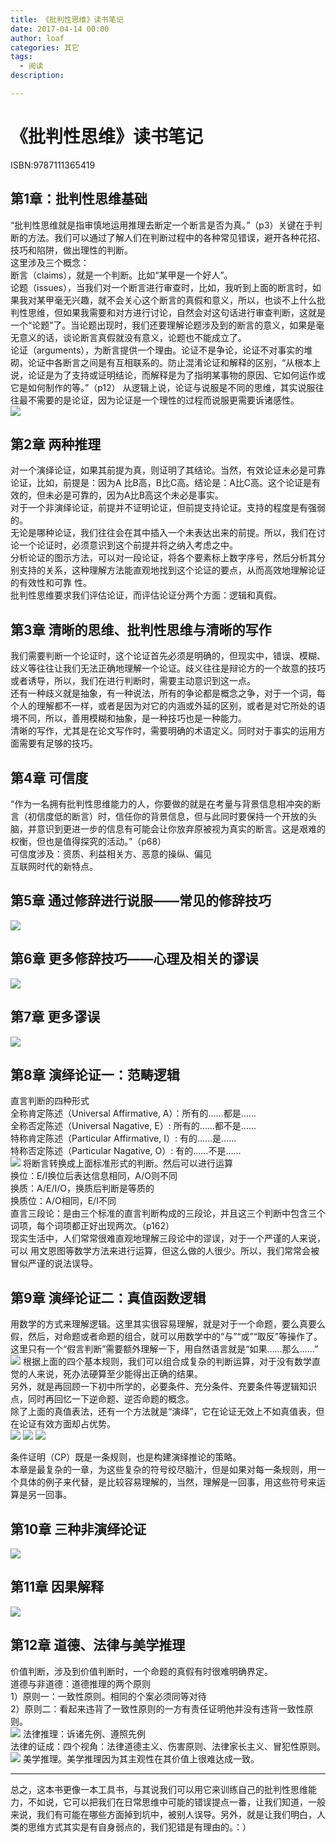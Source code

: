 ```yaml
---
title: 《批判性思维》读书笔记
date: 2017-04-14 00:00
author: loaf
categories: 其它
tags:
  - 阅读
description: 

---
```


# 《批判性思维》读书笔记


ISBN:9787111365419

## 第1章：批判性思维基础

“批判性思维就是指审慎地运用推理去断定一个断言是否为真。”（p3）关键在于判断的方法。我们可以通过了解人们在判断过程中的各种常见错误，避开各种花招、技巧和陷阱，做出理性的判断。  
这里涉及三个概念：  
断言（claims），就是一个判断。比如“某甲是一个好人”。  
论题（issues），当我们对一个断言进行审查时，比如，我听到上面的断言时，如果我对某甲毫无兴趣，就不会关心这个断言的真假和意义，所以，也谈不上什么批判性思维，但如果我需要和对方进行讨论，自然会对这句话进行审查判断，这就是一个“论题”了。当论题出现时，我们还要理解论题涉及到的断言的意义，如果是毫无意义的话，谈论断言真假就没有意义，论题也不能成立了。  
论证（arguments），为断言提供一个理由。论证不是争论，论证不对事实的堆砌，论证中各断言之间是有互相联系的。防止混淆论证和解释的区别，“从根本上说，论证是为了支持或证明结论，而解释是为了指明某事物的原因、它如何运作或它是如何制作的等。”（p12） 从逻辑上说，论证与说服是不同的思维，其实说服往往最不需要的是论证，因为论证是一个理性的过程而说服更需要诉诸感性。  
![](https://raw.githubusercontent.com/loaf/sa1/master/blog/images/20250902202029720.png)

## 第2章 两种推理

对一个演绎论证，如果其前提为真，则证明了其结论。当然，有效论证未必是可靠论证，比如，前提是：因为A 比B高，B比C高。结论是：A比C高。这个论证是有效的，但未必是可靠的，因为A比B高这个未必是事实。  
对于一个非演绎论证，前提并不证明论证，但前提支持论证。支持的程度是有强弱的。  
无论是哪种论证，我们往往会在其中插入一个未表达出来的前提。所以，我们在讨论一个论证时，必须意识到这个前提并将之纳入考虑之中。  
分析论证的图示方法，可以对一段论证，将各个要素标上数字序号，然后分析其分别支持的关系，这种理解方法能直观地找到这个论证的要点，从而高效地理解论证的有效性和可靠 性。  
批判性思维要求我们评估论证，而评估论证分两个方面：逻辑和真假。

## 第3章 清晰的思维、批判性思维与清晰的写作

我们需要判断一个论证时，这个论证首先必须是明确的，但现实中，错误、模糊、歧义等往往让我们无法正确地理解一个论证。歧义往往是辩论方的一个故意的技巧或者诱导，所以，我们在进行判断时，需要主动意识到这一点。  
还有一种歧义就是抽象，有一种说法，所有的争论都是概念之争，对于一个词，每个人的理解都不一样，或者是因为对它的内涵或外延的区别，或者是对它所处的语境不同，所以，善用模糊和抽象，是一种技巧也是一种能力。  
清晰的写作，尤其是在论文写作时，需要明确的术语定义。同时对于事实的运用方面需要有足够的技巧。

## 第4章 可信度

“作为一名拥有批判性思维能力的人，你要做的就是在考量与背景信息相冲突的断言（初信度低的断言）时，信任你的背景信息，但与此同时要保持一个开放的头脑，并意识到更进一步的信息有可能会让你放弃原被视为真实的断言。这是艰难的权衡，但也是值得探究的活动。”（p68）  
可信度涉及：资质、利益相关方、恶意的操纵、偏见  
互联网时代的新特点。

## 第5章 通过修辞进行说服——常见的修辞技巧

![](https://raw.githubusercontent.com/loaf/sa1/master/blog/images/20250902202113010.png)

## 第6章 更多修辞技巧——心理及相关的谬误

![](https://raw.githubusercontent.com/loaf/sa1/master/blog/images/20250902202143344.png)

## 第7章 更多谬误
![](https://raw.githubusercontent.com/loaf/sa1/master/blog/images/20250902202224454.png)

## 第8章 演绎论证一：范畴逻辑

直言判断的四种形式  
全称肯定陈述（Universal Affirmative, A）：所有的……都是……  
全称否定陈述（Universal Nagative, E）: 所有的……都不是……  
特称肯定陈述（Particular Affirmative, I）: 有的……是……  
特称否定陈述（Particular Nagative, O）: 有的……不是……  
![](https://raw.githubusercontent.com/loaf/sa1/master/blog/images/20250902202251900.png)
将断言转换成上面标准形式的判断。然后可以进行运算  
换位：E/I换位后表达信息相同，A/O则不同  
换质：A/E/I/O，换质后判断是等质的  
换质位：A/O相同，E/I不同  
直言三段论：是由三个标准的直言判断构成的三段论，并且这三个判断中包含三个词项，每个词项都正好出现两次。（p162）  
现实生活中，人们常常很难直观地理解三段论中的谬误，对于一个严谨的人来说，可以 用文恩图等数学方法来进行运算，但这么做的人很少。所以，我们常常会被冒似严谨的说法误导。

## 第9章 演绎论证二：真值函数逻辑

用数学的方式来理解逻辑。这里其实很容易理解，就是对于一个命题，要么真要么假，然后，对命题或者命题的组合，就可以用数学中的“与”“或”“取反”等操作了。这里只有一个“假言判断”需要额外理解一下，用自然语言就是“如果……那么……”  
![](https://raw.githubusercontent.com/loaf/sa1/master/blog/images/20250902202338105.png)
根据上面的四个基本规则，我们可以组合成复杂的判断运算，对于没有数学直觉的人来说，死办法硬算至少能得出正确的结果。  
另外，就是再回顾一下初中所学的，必要条件、充分条件、充要条件等逻辑知识点，同时再回忆一下逆命题、逆否命题的概念。  
除了上面的真值表法，还有一个方法就是“演绎”，它在论证无效上不如真值表，但在论证有效方面却占优势。  
![](https://raw.githubusercontent.com/loaf/sa1/master/blog/images/20250902202356270.png)
![](https://raw.githubusercontent.com/loaf/sa1/master/blog/images/20250902202524632.png)
![](https://raw.githubusercontent.com/loaf/sa1/master/blog/images/20250902202502518.png)

条件证明（CP）既是一条规则，也是构建演绎推论的策略。  
本章是最复杂的一章，为这些复杂的符号绞尽脑汁，但是如果对每一条规则，用一个具体的例子来代替，是比较容易理解的，当然，理解是一回事，用这些符号来运算是另一回事。

## 第10章 三种非演绎论证
![](https://raw.githubusercontent.com/loaf/sa1/master/blog/images/20250902202611984.png)

## 第11章 因果解释

![](https://raw.githubusercontent.com/loaf/sa1/master/blog/images/20250902202634995.png)

## 第12章 道德、法律与美学推理

价值判断，涉及到价值判断时，一个命题的真假有时很难明确界定。  
道德与非道德：道德推理的两个原则  
1）原则一：一致性原则。相同的个案必须同等对待  
2）原则二：看起来违背了一致性原则的一方有责任证明他并没有违背一致性原则。  
![](https://raw.githubusercontent.com/loaf/sa1/master/blog/images/20250902202702270.png)
法律推理：诉诸先例、遵照先例  
法律的证成：四个视角：法律道德主义、伤害原则、法律家长主义、冒犯性原则。  
![](https://raw.githubusercontent.com/loaf/sa1/master/blog/images/20250902202719855.png)
美学推理。美学推理因为其主观性在其价值上很难达成一致。

* * *

总之，这本书更像一本工具书，与其说我们可以用它来训练自己的批判性思维能力，不如说，它可以把我们在日常思维中可能的错误提点一番，让我们知道，一般来说，我们有可能在哪些方面掉到坑中，被别人误导。另外，就是让我们明白，人类的思维方式其实是有自身弱点的，我们犯错是有理由的。：）
